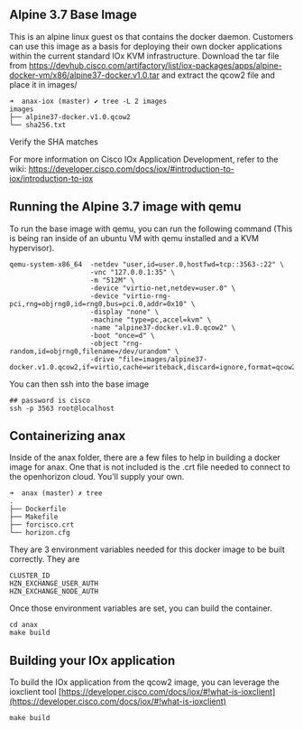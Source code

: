 
## Alpine 3.7 Base Image
This is an alpine linux guest os that contains the docker daemon. Customers can use this image as a basis for deploying their own docker applications within the current standard IOx KVM infrastructure. 
Download the tar file from
https://devhub.cisco.com/artifactory/list/iox-packages/apps/alpine-docker-vm/x86/alpine37-docker.v1.0.tar and extract the qcow2 file and place it in images/

```
➜  anax-iox (master) ✔ tree -L 2 images 
images
├── alpine37-docker.v1.0.qcow2
└── sha256.txt
```

Verify the SHA matches

For more information on Cisco IOx Application Development, refer to the wiki:
https://developer.cisco.com/docs/iox/#introduction-to-iox/introduction-to-iox

## Running the Alpine 3.7 image with qemu
To run the base image with qemu, you can run the following command (This is being ran inside of an ubuntu VM with qemu installed and a KVM hypervisor). 
```
qemu-system-x86_64  -netdev "user,id=user.0,hostfwd=tcp::3563-:22" \
                    -vnc "127.0.0.1:35" \
                    -m "512M" \
                    -device "virtio-net,netdev=user.0" \
                    -device "virtio-rng-pci,rng=objrng0,id=rng0,bus=pci.0,addr=0x10" \
                    -display "none" \
                    -machine "type=pc,accel=kvm" \
                    -name "alpine37-docker.v1.0.qcow2" \
                    -boot "once=d" \
                    -object "rng-random,id=objrng0,filename=/dev/urandom" \
                    -drive "file=images/alpine37-docker.v1.0.qcow2,if=virtio,cache=writeback,discard=ignore,format=qcow2"
```

You can then ssh into the base image
```
## password is cisco
ssh -p 3563 root@localhost
```

## Containerizing anax
Inside of the anax folder, there are a few files to help in building a docker image for anax. One that is not included is the .crt file needed to connect to the openhorizon cloud. You'll supply your own.

```
➜  anax (master) ✗ tree   
.
├── Dockerfile
├── Makefile
├── forcisco.crt
└── horizon.cfg
```

They are 3 environment variables needed for this docker image to be built correctly. They are
```
CLUSTER_ID
HZN_EXCHANGE_USER_AUTH
HZN_EXCHANGE_NODE_AUTH
```
Once those environment variables are set, you can build the container.

```
cd anax
make build
```

## Building your IOx application

To build the IOx application from the qcow2 image, you can leverage the ioxclient tool [https://developer.cisco.com/docs/iox/#!what-is-ioxclient](https://developer.cisco.com/docs/iox/#!what-is-ioxclient)

```
make build 
```